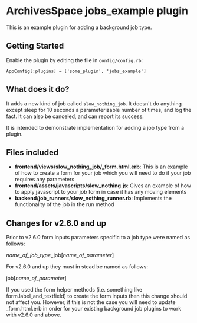 ArchivesSpace jobs_example plugin
=================================

This is an example plugin for adding a background job type.

## Getting Started

Enable the plugin by editing the file in `config/config.rb`:

    AppConfig[:plugins] = ['some_plugin', 'jobs_example']


## What does it do?

It adds a new kind of job called `slow_nothing_job`. It doesn't
do anything except sleep for 10 seconds a parameterizable number
of times, and log the fact. It can also be canceled, and can
report its success.

It is intended to demonstrate implementation for adding a job
type from a plugin.

## Files included
- **frontend/views/slow_nothing_job/\_form.html.erb**: This is
an example of how to create a form for your job which you will
need to do if your job requires any parameters
- **frontend/assets/javascripts/slow_nothing.js**: Gives an
example of how to apply javascript to your job form in case it
has any moving elements
- **backend/job_runners/slow_nothing_runner.rb**: Implements the
functionality of the job in the run method

## Changes for v2.6.0 and up
Prior to v2.6.0 form inputs parameters specific to a job type
were named as follows:

*name_of_job_type*\_job[*name_of_parameter*]

For v2.6.0 and up they must in stead be named as follows:

job[*name_of_parameter*]

If you used the form helper methods (i.e. something like
  form.label_and_textfield) to create the form inputs then this
  change should not affect you. However, if this is not the
  case you will need to update \_form.html.erb in order for
  your existing background job plugins to work with v2.6.0
  and above.
